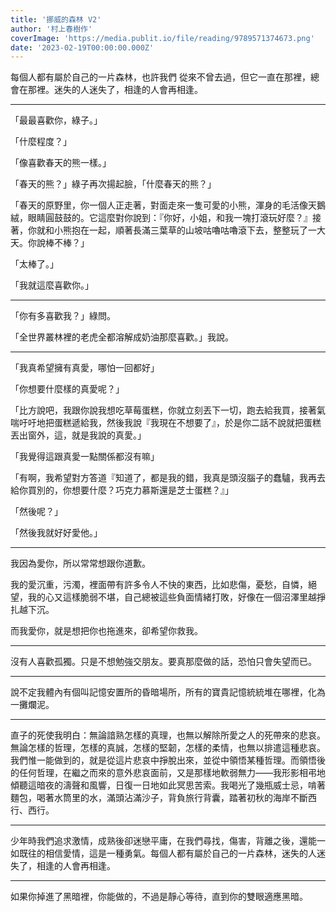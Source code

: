 ```yaml
---
title: '挪威的森林 V2'
author: '村上春樹作'
coverImage: 'https://media.publit.io/file/reading/9789571374673.png'
date: '2023-02-19T00:00:00.000Z'
---
```


每個人都有屬於自己的一片森林，也許我們 從來不曾去過，但它一直在那裡，總會在那裡。迷失的人迷失了，相逢的人會再相逢。

---

「最最喜歡你，綠子。」

「什麼程度？」

「像喜歡春天的熊一樣。」

「春天的熊？」綠子再次揚起臉，「什麼春天的熊？」

「春天的原野里，你一個人正走著，對面走來一隻可愛的小熊，渾身的毛活像天鵝絨，眼睛圓鼓鼓的。它這麼對你說到：『你好，小姐，和我一塊打滾玩好麼？』接著，你就和小熊抱在一起，順著長滿三葉草的山坡咕嚕咕嚕滾下去，整整玩了一大天。你說棒不棒？」

「太棒了。」

「我就這麼喜歡你。」

---

「你有多喜歡我？」綠問。

「全世界叢林裡的老虎全都溶解成奶油那麼喜歡。」我說。

---

「我真希望擁有真愛，哪怕一回都好」

「你想要什麼樣的真愛呢？」

「比方說吧，我跟你說我想吃草莓蛋糕，你就立刻丟下一切，跑去給我買，接著氣喘吁吁地把蛋糕遞給我，然後我說『我現在不想要了』，於是你二話不說就把蛋糕丟出窗外，這，就是我說的真愛。」

「我覺得這跟真愛一點關係都沒有嘛」

「有啊，我希望對方答道『知道了，都是我的錯，我真是頭沒腦子的蠢驢，我再去給你買別的，你想要什麼？巧克力慕斯還是芝士蛋糕？』」

「然後呢？」

「然後我就好好愛他。」

---

我因為愛你，所以常常想跟你道歉。

我的愛沉重，污濁，裡面帶有許多令人不快的東西，比如悲傷，憂愁，自憐，絕望，我的心又這樣脆弱不堪，自己總被這些負面情緒打敗，好像在一個沼澤里越掙扎越下沉。

而我愛你，就是想把你也拖進來，卻希望你救我。

---

沒有人喜歡孤獨。只是不想勉強交朋友。要真那麼做的話，恐怕只會失望而已。

---

說不定我體內有個叫記憶安置所的昏暗場所，所有的寶貴記憶統統堆在哪裡，化為一攤爛泥。

---

直子的死使我明白：無論諳熟怎樣的真理，也無以解除所愛之人的死帶來的悲哀。無論怎樣的哲理，怎樣的真誠，怎樣的堅韌，怎樣的柔情，也無以排遣這種悲哀。我們惟一能做到的，就是從這片悲哀中掙脫出來，並從中領悟某種哲理。而領悟後的任何哲理，在繼之而來的意外悲哀面前，又是那樣地軟弱無力——我形影相弔地傾聽這暗夜的濤聲和風響，日復一日地如此冥思苦索。我喝光了幾瓶威士忌，啃著麵包，喝著水筒里的水，滿頭沾滿沙子，背負旅行背囊，踏著初秋的海岸不斷西行、西行。

---

少年時我們追求激情，成熟後卻迷戀平庸，在我們尋找，傷害，背離之後，還能一如既往的相信愛情，這是一種勇氣。每個人都有屬於自己的一片森林，迷失的人迷失了，相逢的人會再相逢。

---

如果你掉進了黑暗裡，你能做的，不過是靜心等待，直到你的雙眼適應黑暗。
